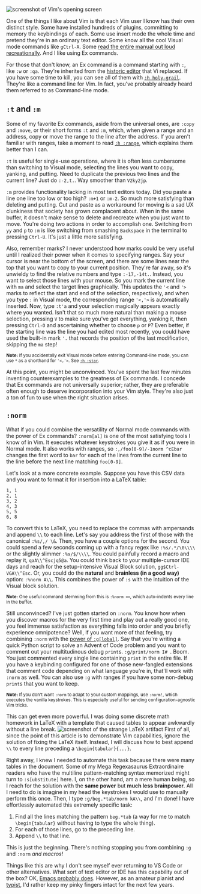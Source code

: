 ![screenshot of Vim's opening screen](vim_screenshot.png)

One of the things I like about Vim is that each Vim user I know has their own distinct style. Some have installed hundreds of plugins, committing to memory the keybindings of each. Some use insert mode the whole time and pretend they're in an ordinary text editor. Some know all the cool Visual mode commands like `gCtrl-A`. Some [read the entire manual out loud recreationally](https://youtu.be/rT-fbLFOCy0). And I like using Ex commands.

For those that don't know, an Ex command is a command starting with `:`, like `:w` or `:qa`. They're inherited from the [historic editor](https://en.wikipedia.org/wiki/Ex_(text_editor)) that Vi replaced. If you have some time to kill, you can see all of them with [`:h holy-grail`](https://neovim.io/doc/user/vimindex.html#holy-grail). They're like a command line for Vim. In fact, you've probably already heard them referred to as Command-line mode.

## `:t` and `:m`

Some of my favorite Ex commands, aside from the universal ones, are `:copy` and `:move`, or their short forms `:t` and `:m`, which, when given a range and an address, copy or move the range to the line after the address. If you aren't familiar with ranges, take a moment to read [`:h :range`](https://neovim.io/doc/user/cmdline.html#%3Arange), which explains them better than I can.

`:t` is useful for single-use operations, where it is often less cumbersome than switching to Visual mode, selecting the lines you want to copy, yanking, and putting. Need to duplicate the previous two lines and the current line? Just do `:-2,t.`. Way smoother than `V2ky2jp`.

`:m` provides functionality lacking in most text editors today. Did you paste a line one line too low or too high? `:m+1` or `:m-2`. So much more satisfying than deleting and putting. Cut and paste as a workaround for moving is a sad UX clunkiness that society has grown complacent about. When in the same buffer, it doesn't make sense to delete and recreate when you just want to move. You're doing two actions in order to accomplish one. Switching from `yy` and `p` to `:m` is like switching from smashing `Backspace` in the terminal to pressing `Ctrl-U`. It's just a little more satisfying.

Also, remember marks? I never understood how marks could be very useful until I realized their power when it comes to specifying ranges. Say your cursor is near the bottom of the screen, and there are some lines near the top that you want to copy to your current position. They're far away, so it's unwieldy to find the relative numbers and type `:-17,-14t.`. Instead, you want to select those lines with your mouse. So you mark the current line with `ma` and select the target lines graphically. This updates the `'<` and `'>` marks to reflect the start and end of the selection, respectively, and when you type `:` in Visual mode, the corresponding range `'<,'>` is automatically inserted. Now, type `:t'a` and your selection magically appears exactly where you wanted. Isn't that so much more natural than making a mouse selection, pressing `V` to make sure you've got everything, yanking it, then pressing `Ctrl-O` and ascertaining whether to choose `p` or `P`? Even better, if the starting line was the line you had edited most recently, you could have used the built-in mark `'.` that records the position of the last modification, skipping the `ma` step!

<small>**Note:** If you accidentally exit Visual mode before entering Command-line mode, you can use `*` as a shorthand for `'<,'>`. See [`:h :star`](https://neovim.io/doc/user/cmdline.html#%3Astar).</small>

At this point, you might be unconvinced. You've spent the last few minutes inventing counterexamples to the greatness of Ex commands. I concede that Ex commands are not universally superior; rather, they are preferable often enough to deserve incorporation into your Vim style. They're also just a ton of fun to use when the right situation arises.

## `:norm`

What if you could combine the versatility of Normal mode commands with the power of Ex commands? `:norm[al]` is one of the most satisfying tools I know of in Vim. It executes whatever keystrokes you give it as if you were in Normal mode. It also works with ranges, so `:,/foo[0-9]/-1norm ^cEbar` changes the first word to `bar` for each of the lines from the current line to the line before the next line matching `foo[0-9]`.

Let's look at a more concrete example. Suppose you have this CSV data and you want to format it for insertion into a LaTeX table:
```
1, 1
2, 1
3, 2
4, 3
5, 5
6, 8
```
To convert this to LaTeX, you need to replace the commas with ampersands and append `\\` to each line. Let's say you address the first of those with the canonical `:%s/,/ \&`. Then, you have a couple options for the second. You could spend a few seconds coming up with a fancy regex like `:%s/.*/\0\\\\` or the slightly slimmer `:%s/$/\\\\`. You could painfully record a macro and replay it, `qaA\\^Escjq5@a`. You could think back to your multiple-cursor IDE days and reach for the setup-intensive Visual Block solution, `gg$Ctrl-VGA\\^Esc`. Or, you could do the **natural** and **brainless (in a good way)** option: `:%norm A\\`. This combines the power of `:s` with the intuition of the Visual block solution.

<small>**Note:** One useful command stemming from this is `:%norm ==`, which auto-indents every line in the buffer.</small>

Still unconvinced? I've just gotten started on `:norm`. You know how when you discover macros for the very first time and play out a really good one, you feel immense satisfaction as everything falls into order and you briefly experience omnipotence? Well, if you want more of that feeling, try combining `:norm` with the [power of `:g[lobal]`](https://vim.fandom.com/wiki/Power_of_g). Say that you're writing a quick Python script to solve an Advent of Code problem and you want to comment out your multitudinous debug `print`s. `:g/print/norm I# `. Boom. You just commented every single line containing `print` in the entire file. If you have a keybinding configured for one of those new-fangled extensions that comment code depending on what language you're in, that'll work with `:norm` as well. You can also use `:g` with ranges if you have some non-debug `print`s that you want to keep.

<small>**Note:** If you don't want `:norm` to adapt to your custom mappings, use `:norm!`, which executes the vanilla keystrokes. This is especially useful for sending configuration-agnostic Vim tricks.</small>

This can get even more powerful. I was doing some discrete math homework in LaTeX with a template that caused tables to appear awkwardly without a line break.
![screenshot of the strange LaTeX artifact](inline_table.png "Look, an excuse to practice our Vim skills!")
First of all, since the point of this article is to demonstrate Vim capabilities, ignore the solution of fixing the LaTeX itself. Instead, I will discuss how to best append `\\` to every line preceding a `\begin{tabular}{...}`.

Right away, I knew I needed to automate this task because there were many tables in the document. Some of my Mega Regexasaurus Extraordinaire readers who have the multiline pattern-matching syntax memorized might turn to `:s[ubstitute]` here. I, on the other hand, am a mere human being, so I reach for the solution with the **same power** but **much less brainpower**. All I need to do is imagine in my head the keystrokes I would use to manually perform this once. Then, I type `:g/beg.*tab/norm kA\\`, and I'm done! I have effortlessly automated this extremely specific task:
1. Find all the lines matching the pattern `beg.*tab` (a way for me to match `\begin{tabular}` without having to type the whole thing).
1. For each of those lines, go to the preceding line.
1. Append `\\` to that line.

This is just the beginning. There's nothing stopping you from combining `:g` and `:norm` *and macros!*

Things like this are why I don't see myself ever returning to VS&nbsp;Code or other alternatives. What sort of text editor or IDE has this capability out of the box? OK, [Emacs probably does](https://xkcd.com/378/). However, as an amateur pianist and [typist](https://b-sharman.dev/blog/learning-3l), I'd rather keep my pinky fingers intact for the next few years.
